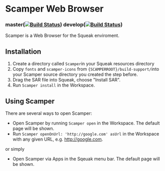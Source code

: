 # Scamper Web Browser 
### master([![Build Status](https://travis-ci.org/hpi-swa-teaching/Scamper.svg?branch=master)](https://travis-ci.org/hpi-swa-teaching/Scamper)) develop([![Build Status](https://travis-ci.org/hpi-swa-teaching/Scamper.svg?branch=develop)](https://travis-ci.org/hpi-swa-teaching/Scamper)) 

Scamper is a Web Browser for the Squeak enviroment.

## Installation

1. Create a directory called `Scamper`in your Squeak resources directory 
2. Copy `fonts` and `scamper-icons` from `{SCAMPERROOT}/build-support/`into your Scamper source directory you created the step before.
3. Drag the SAR file into Squeak, choose "Install SAR".
4. Run `Scamper install` in the Workspace.

## Using Scamper

There are several ways to open Scamper:

* Open Scamper by running `Scamper open` in the Workspace. The default page will be shown.
* Run `Scamper openOnUrl: 'http://google.com' asUrl` in the Workspace with any given URL, e.g. http://google.com.

or simply

* Open Scamper via Apps in the Sqeuak menu bar. The default page will be shown.


